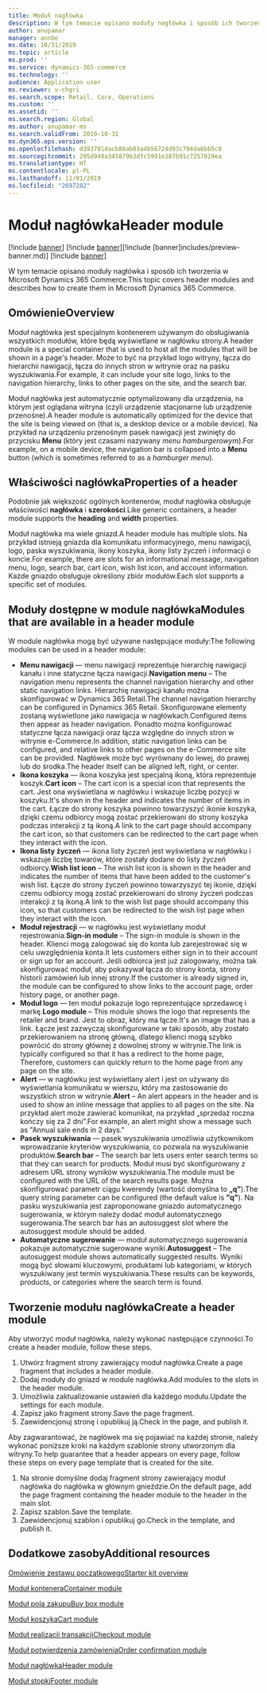 ```yaml
---
title: Moduł nagłówka
description: W tym temacie opisano moduły nagłówka i sposób ich tworzenia w Microsoft Dynamics 365 Commerce.
author: anupamar
manager: annbe
ms.date: 10/31/2019
ms.topic: article
ms.prod: ''
ms.service: dynamics-365-commerce
ms.technology: ''
audience: Application user
ms.reviewer: v-chgri
ms.search.scope: Retail, Core, Operations
ms.custom: ''
ms.assetid: ''
ms.search.region: Global
ms.author: anupamar-ms
ms.search.validFrom: 2019-10-31
ms.dyn365.ops.version: ''
ms.openlocfilehash: d393701dacb88ab03a4b56724d93c794da6bb5c8
ms.sourcegitcommit: 295d940a345879b3dfc5991e387b91c7257019ea
ms.translationtype: HT
ms.contentlocale: pl-PL
ms.lasthandoff: 11/01/2019
ms.locfileid: "2697282"
---
```

# <a name="header-module"></a><span data-ttu-id="0d99e-103">Moduł nagłówka</span><span class="sxs-lookup"><span data-stu-id="0d99e-103">Header module</span></span>

<span data-ttu-id="0d99e-104">[!include [banner](includes/preview-banner.md)] [!include [banner](includes/banner.md)]</span><span class="sxs-lookup"><span data-stu-id="0d99e-104">[!include [banner]includes/preview-banner.md)] [!include [banner](includes/banner.md)]</span></span>

<span data-ttu-id="0d99e-105">W tym temacie opisano moduły nagłówka i sposób ich tworzenia w Microsoft Dynamics 365 Commerce.</span><span class="sxs-lookup"><span data-stu-id="0d99e-105">This topic covers header modules and describes how to create them in Microsoft Dynamics 365 Commerce.</span></span>

## <a name="overview"></a><span data-ttu-id="0d99e-106">Omówienie</span><span class="sxs-lookup"><span data-stu-id="0d99e-106">Overview</span></span>

<span data-ttu-id="0d99e-107">Moduł nagłówka jest specjalnym kontenerem używanym do obsługiwania wszystkich modułów, które będą wyświetlane w nagłówku strony.</span><span class="sxs-lookup"><span data-stu-id="0d99e-107">A header module is a special container that is used to host all the modules that will be shown in a page's header.</span></span> <span data-ttu-id="0d99e-108">Może to być na przykład logo witryny, łącza do hierarchii nawigacji, łącza do innych stron w witrynie oraz na pasku wyszukiwania.</span><span class="sxs-lookup"><span data-stu-id="0d99e-108">For example, it can include your site logo, links to the navigation hierarchy, links to other pages on the site, and the search bar.</span></span>

<span data-ttu-id="0d99e-109">Moduł nagłówka jest automatycznie optymalizowany dla urządzenia, na którym jest oglądana witryna (czyli urządzenie stacjonarne lub urządzenie przenośne).</span><span class="sxs-lookup"><span data-stu-id="0d99e-109">A header module is automatically optimized for the device that the site is being viewed on (that is, a desktop device or a mobile device).</span></span> <span data-ttu-id="0d99e-110">Na przykład na urządzeniu przenośnym pasek nawigacji jest zwinięty do przycisku **Menu** (który jest czasami nazywany *menu hamburgerowym*).</span><span class="sxs-lookup"><span data-stu-id="0d99e-110">For example, on a mobile device, the navigation bar is collapsed into a **Menu** button (which is sometimes referred to as a *hamburger menu*).</span></span>

## <a name="properties-of-a-header"></a><span data-ttu-id="0d99e-111">Właściwości nagłówka</span><span class="sxs-lookup"><span data-stu-id="0d99e-111">Properties of a header</span></span>

<span data-ttu-id="0d99e-112">Podobnie jak większość ogólnych kontenerów, moduł nagłówka obsługuje właściwości **nagłówka** i **szerokości**.</span><span class="sxs-lookup"><span data-stu-id="0d99e-112">Like generic containers, a header module supports the **heading** and **width** properties.</span></span>

<span data-ttu-id="0d99e-113">Moduł nagłówka ma wiele gniazd.</span><span class="sxs-lookup"><span data-stu-id="0d99e-113">A header module has multiple slots.</span></span> <span data-ttu-id="0d99e-114">Na przykład istnieją gniazda dla komunikatu informacyjnego, menu nawigacji, logo, paska wyszukiwania, ikony koszyka, ikony listy życzeń i informacji o koncie.</span><span class="sxs-lookup"><span data-stu-id="0d99e-114">For example, there are slots for an informational message, navigation menu, logo, search bar, cart icon, wish list icon, and account information.</span></span> <span data-ttu-id="0d99e-115">Każde gniazdo obsługuje określony zbiór modułów.</span><span class="sxs-lookup"><span data-stu-id="0d99e-115">Each slot supports a specific set of modules.</span></span>

## <a name="modules-that-are-available-in-a-header-module"></a><span data-ttu-id="0d99e-116">Moduły dostępne w module nagłówka</span><span class="sxs-lookup"><span data-stu-id="0d99e-116">Modules that are available in a header module</span></span>

<span data-ttu-id="0d99e-117">W module nagłówka mogą być używane następujące moduły:</span><span class="sxs-lookup"><span data-stu-id="0d99e-117">The following modules can be used in a header module:</span></span>

- <span data-ttu-id="0d99e-118">**Menu nawigacji** — menu nawigacji reprezentuje hierarchię nawigacji kanału i inne statyczne łącza nawigacji.</span><span class="sxs-lookup"><span data-stu-id="0d99e-118">**Navigation menu** – The navigation menu represents the channel navigation hierarchy and other static navigation links.</span></span> <span data-ttu-id="0d99e-119">Hierarchię nawigacji kanału można skonfigurować w Dynamics 365 Retail.</span><span class="sxs-lookup"><span data-stu-id="0d99e-119">The channel navigation hierarchy can be configured in Dynamics 365 Retail.</span></span> <span data-ttu-id="0d99e-120">Skonfigurowane elementy zostaną wyświetlone jako nawigacja w nagłówkach.</span><span class="sxs-lookup"><span data-stu-id="0d99e-120">Configured items then appear as header navigation.</span></span> <span data-ttu-id="0d99e-121">Ponadto można konfigurować statyczne łącza nawigacji oraz łącza względne do innych stron w witrynie e-Commerce.</span><span class="sxs-lookup"><span data-stu-id="0d99e-121">In addition, static navigation links can be configured, and relative links to other pages on the e-Commerce site can be provided.</span></span> <span data-ttu-id="0d99e-122">Nagłówek może być wyrównany do lewej, do prawej lub do środka.</span><span class="sxs-lookup"><span data-stu-id="0d99e-122">The header itself can be aligned left, right, or center.</span></span>
- <span data-ttu-id="0d99e-123">**Ikona koszyka** — ikona koszyka jest specjalną ikoną, która reprezentuje koszyk.</span><span class="sxs-lookup"><span data-stu-id="0d99e-123">**Cart icon** – The cart icon is a special icon that represents the cart.</span></span> <span data-ttu-id="0d99e-124">Jest ona wyświetlana w nagłówku i wskazuje liczbę pozycji w koszyku.</span><span class="sxs-lookup"><span data-stu-id="0d99e-124">It's shown in the header and indicates the number of items in the cart.</span></span> <span data-ttu-id="0d99e-125">Łącze do strony koszyka powinno towarzyszyć ikonie koszyka, dzięki czemu odbiorcy mogą zostać przekierowani do strony koszyka podczas interakcji z tą ikoną.</span><span class="sxs-lookup"><span data-stu-id="0d99e-125">A link to the cart page should accompany the cart icon, so that customers can be redirected to the cart page when they interact with the icon.</span></span>
- <span data-ttu-id="0d99e-126">**Ikona listy życzeń** — ikona listy życzeń jest wyświetlana w nagłówku i wskazuje liczbę towarów, które zostały dodane do listy życzeń odbiorcy.</span><span class="sxs-lookup"><span data-stu-id="0d99e-126">**Wish list icon** – The wish list icon is shown in the header and indicates the number of items that have been added to the customer's wish list.</span></span> <span data-ttu-id="0d99e-127">Łącze do strony życzeń powinno towarzyszyć tej ikonie, dzięki czemu odbiorcy mogą zostać przekierowani do strony życzeń podczas interakcji z tą ikoną.</span><span class="sxs-lookup"><span data-stu-id="0d99e-127">A link to the wish list page should accompany this icon, so that customers can be redirected to the wish list page when they interact with the icon.</span></span>
- <span data-ttu-id="0d99e-128">**Moduł rejestracji** — w nagłówku jest wyświetlany moduł rejestrowania.</span><span class="sxs-lookup"><span data-stu-id="0d99e-128">**Sign-in module** – The sign-in module is shown in the header.</span></span> <span data-ttu-id="0d99e-129">Klienci mogą zalogować się do konta lub zarejestrować się w celu uwzględnienia konta.</span><span class="sxs-lookup"><span data-stu-id="0d99e-129">It lets customers either sign in to their account or sign up for an account.</span></span> <span data-ttu-id="0d99e-130">Jeśli odbiorca jest już zalogowany, można tak skonfigurować moduł, aby pokazywał łącza do strony konta, strony historii zamówień lub innej strony.</span><span class="sxs-lookup"><span data-stu-id="0d99e-130">If the customer is already signed in, the module can be configured to show links to the account page, order history page, or another page.</span></span>
- <span data-ttu-id="0d99e-131">**Moduł logo** — ten moduł pokazuje logo reprezentujące sprzedawcę i markę.</span><span class="sxs-lookup"><span data-stu-id="0d99e-131">**Logo module** – This module shows the logo that represents the retailer and brand.</span></span> <span data-ttu-id="0d99e-132">Jest to obraz, który ma łącze.</span><span class="sxs-lookup"><span data-stu-id="0d99e-132">It's an image that has a link.</span></span> <span data-ttu-id="0d99e-133">Łącze jest zazwyczaj skonfigurowane w taki sposób, aby zostało przekierowaniem na stronę główną, dlatego klienci mogą szybko powrócić do strony głównej z dowolnej strony w witrynie.</span><span class="sxs-lookup"><span data-stu-id="0d99e-133">The link is typically configured so that it has a redirect to the home page, Therefore, customers can quickly return to the home page from any page on the site.</span></span>
- <span data-ttu-id="0d99e-134">**Alert** — w nagłówku jest wyświetlany alert i jest on używany do wyświetlania komunikatu w wierszu, który ma zastosowanie do wszystkich stron w witrynie.</span><span class="sxs-lookup"><span data-stu-id="0d99e-134">**Alert** – An alert appears in the header and is used to show an inline message that applies to all pages on the site.</span></span> <span data-ttu-id="0d99e-135">Na przykład alert może zawierać komunikat, na przykład „sprzedaż roczna kończy się za 2 dni”.</span><span class="sxs-lookup"><span data-stu-id="0d99e-135">For example, an alert might show a message such as "Annual sale ends in 2 days."</span></span>
- <span data-ttu-id="0d99e-136">**Pasek wyszukiwania** — pasek wyszukiwania umożliwia użytkownikom wprowadzanie kryteriów wyszukiwania, co pozwala na wyszukiwanie produktów.</span><span class="sxs-lookup"><span data-stu-id="0d99e-136">**Search bar** – The search bar lets users enter search terms so that they can search for products.</span></span> <span data-ttu-id="0d99e-137">Moduł musi być skonfigurowany z adresem URL strony wyników wyszukiwania.</span><span class="sxs-lookup"><span data-stu-id="0d99e-137">The module must be configured with the URL of the search results page.</span></span> <span data-ttu-id="0d99e-138">Można skonfigurować parametr ciągu kwerendy (wartość domyślna to **„q”**).</span><span class="sxs-lookup"><span data-stu-id="0d99e-138">The query string parameter can be configured (the default value is **"q"**).</span></span> <span data-ttu-id="0d99e-139">Na pasku wyszukiwania jest zaproponowane gniazdo automatycznego sugerowania, w którym należy dodać moduł automatycznego sugerowania.</span><span class="sxs-lookup"><span data-stu-id="0d99e-139">The search bar has an autosuggest slot where the autosuggest module should be added.</span></span>
- <span data-ttu-id="0d99e-140">**Automatyczne sugerowanie** — moduł automatycznego sugerowania pokazuje automatycznie sugerowane wyniki.</span><span class="sxs-lookup"><span data-stu-id="0d99e-140">**Autosuggest** – The autosuggest module shows automatically suggested results.</span></span> <span data-ttu-id="0d99e-141">Wyniki mogą być słowami kluczowymi, produktami lub kategoriami, w których wyszukiwany jest termin wyszukiwania.</span><span class="sxs-lookup"><span data-stu-id="0d99e-141">These results can be keywords, products, or categories where the search term is found.</span></span>

## <a name="create-a-header-module"></a><span data-ttu-id="0d99e-142">Tworzenie modułu nagłówka</span><span class="sxs-lookup"><span data-stu-id="0d99e-142">Create a header module</span></span>

<span data-ttu-id="0d99e-143">Aby utworzyć moduł nagłówka, należy wykonać następujące czynności.</span><span class="sxs-lookup"><span data-stu-id="0d99e-143">To create a header module, follow these steps.</span></span>

1. <span data-ttu-id="0d99e-144">Utwórz fragment strony zawierający moduł nagłówka.</span><span class="sxs-lookup"><span data-stu-id="0d99e-144">Create a page fragment that includes a header module.</span></span>
1. <span data-ttu-id="0d99e-145">Dodaj moduły do gniazd w module nagłówka.</span><span class="sxs-lookup"><span data-stu-id="0d99e-145">Add modules to the slots in the header module.</span></span>
1. <span data-ttu-id="0d99e-146">Umożliwia zaktualizowanie ustawień dla każdego modułu.</span><span class="sxs-lookup"><span data-stu-id="0d99e-146">Update the settings for each module.</span></span>
1. <span data-ttu-id="0d99e-147">Zapisz jako fragment strony.</span><span class="sxs-lookup"><span data-stu-id="0d99e-147">Save the page fragment.</span></span> 
1. <span data-ttu-id="0d99e-148">Zaewidencjonuj stronę i opublikuj ją.</span><span class="sxs-lookup"><span data-stu-id="0d99e-148">Check in the page, and publish it.</span></span>

<span data-ttu-id="0d99e-149">Aby zagwarantować, że nagłówek ma się pojawiać na każdej stronie, należy wykonać poniższe kroki na każdym szablonie strony utworzonym dla witryny.</span><span class="sxs-lookup"><span data-stu-id="0d99e-149">To help guarantee that a header appears on every page, follow these steps on every page template that is created for the site.</span></span>

1. <span data-ttu-id="0d99e-150">Na stronie domyślne dodaj fragment strony zawierający moduł nagłówka do nagłówka w głównym gnieździe.</span><span class="sxs-lookup"><span data-stu-id="0d99e-150">On the default page, add the page fragment containing the header module to the header in the main slot.</span></span>
1. <span data-ttu-id="0d99e-151">Zapisz szablon.</span><span class="sxs-lookup"><span data-stu-id="0d99e-151">Save the template.</span></span> 
1. <span data-ttu-id="0d99e-152">Zaewidencjonuj szablon i opublikuj go.</span><span class="sxs-lookup"><span data-stu-id="0d99e-152">Check in the template, and publish it.</span></span>

## <a name="additional-resources"></a><span data-ttu-id="0d99e-153">Dodatkowe zasoby</span><span class="sxs-lookup"><span data-stu-id="0d99e-153">Additional resources</span></span>

[<span data-ttu-id="0d99e-154">Omówienie zestawu początkowego</span><span class="sxs-lookup"><span data-stu-id="0d99e-154">Starter kit overview</span></span>](starter-kit-overview.md)

[<span data-ttu-id="0d99e-155">Moduł kontenera</span><span class="sxs-lookup"><span data-stu-id="0d99e-155">Container module</span></span>](add-container-module.md)

[<span data-ttu-id="0d99e-156">Moduł pola zakupu</span><span class="sxs-lookup"><span data-stu-id="0d99e-156">Buy box module</span></span>](add-buy-box.md)

[<span data-ttu-id="0d99e-157">Moduł koszyka</span><span class="sxs-lookup"><span data-stu-id="0d99e-157">Cart module</span></span>](add-cart-module.md)

[<span data-ttu-id="0d99e-158">Moduł realizacji transakcji</span><span class="sxs-lookup"><span data-stu-id="0d99e-158">Checkout module</span></span>](add-checkout-module.md)

[<span data-ttu-id="0d99e-159">Moduł potwierdzenia zamówienia</span><span class="sxs-lookup"><span data-stu-id="0d99e-159">Order confirmation module</span></span>](order-confirmation-module.md)

[<span data-ttu-id="0d99e-160">Moduł nagłówka</span><span class="sxs-lookup"><span data-stu-id="0d99e-160">Header module</span></span>](author-header-module.md)

[<span data-ttu-id="0d99e-161">Moduł stopki</span><span class="sxs-lookup"><span data-stu-id="0d99e-161">Footer module</span></span>](author-footer-module.md)
